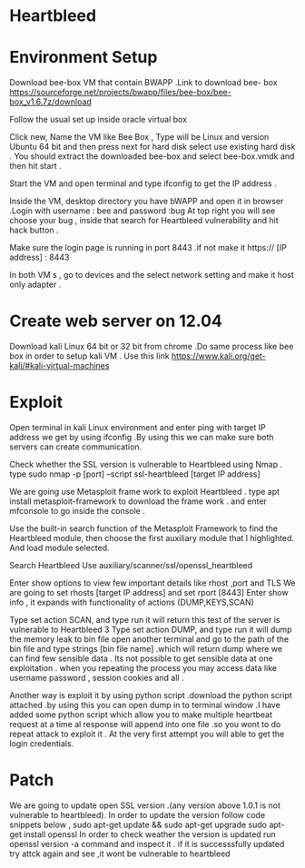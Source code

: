 # Heartbleed

# Environment Setup
Download bee-box VM that contain BWAPP .Link to download bee- box https://sourceforge.net/projects/bwapp/files/bee-box/bee-box_v1.6.7z/download

Follow the usual set up inside oracle virtual box 

Click new, Name the VM like Bee Box , Type will be Linux and version Ubuntu 64 bit and then press next for hard disk select use existing hard disk . You should extract the downloaded bee-box and select bee-box.vmdk and then hit start .

Start the VM and open terminal and type ifconfig to get the IP address .

Inside the VM, desktop directory you have bWAPP and open it in browser .Login with username : bee and password :bug
At top right you will see choose your bug , inside that search for Heartbleed vulnerability  and hit hack button .

Make sure the login page is running in port 8443 .if not make it https:// [IP address] : 8443

In both VM s , go to devices and the select network setting and make it host only adapter  .

# Create web server on 12.04

Download kali Linux 64 bit or 32 bit  from chrome .Do same process like bee box in order to setup kali VM . Use this link https://www.kali.org/get-kali/#kali-virtual-machines

# Exploit 

Open terminal in kali Linux environment and enter ping with target IP address we get by using ifconfig .By using this we can make sure both servers can create communication.

Check whether the SSL version is vulnerable to Heartbleed using Nmap . type sudo nmap -p [port] –script ssl-heartbleed [target IP address]

We are going use Metasploit frame work to exploit Heartbleed . type apt install metasploit-framework to download the frame work . and enter mfconsole to go inside the console .

Use the built-in search function of the Metasploit Framework to find the Heartbleed module, then choose the first auxiliary module that I highlighted. And load module selected. 

Search Heartbleed 
Use auxiliary/scanner/ssl/openssl_heartbleed 

Enter show options to view few important details like rhost ,port and TLS 
We are going to set rhosts [target IP address] and set rport [8443]
Enter show info , it expands with functionality of actions  (DUMP,KEYS,SCAN)

Type set action SCAN, and type run  it will return this test of the server is vulnerable to Heartbleed 3 Type set action DUMP, and type run it will dump the memory leak to bin file open another terminal and go to the path of the bin file and type strings [bin file name] .which will return dump where we can find few sensible data . Its not possible to get sensible data at one exploitation . when you repeating the process you may access data like username password , session cookies and all .

Another way is exploit it by using python script .download the python script attached .by using this you can open dump in to terminal window .I have added some python script which allow you to make multiple heartbeat request at a  time al response will append into one file .so you wont to do repeat attack to exploit it . At the very first attempt you will able to get the login credentials. 

# Patch 

We are going to update open SSL version .(any version above 1.0.1 is not vulnerable to heartbleed). In order to update the version follow code snippets below ,
sudo apt-get update && sudo apt-get upgrade
sudo apt-get install openssl
In order to check  weather the version is updated run openssl version -a command and inspect it .
if it is successsfully updated try attck again and see ,it wont be vulnerable to heartbleed 

